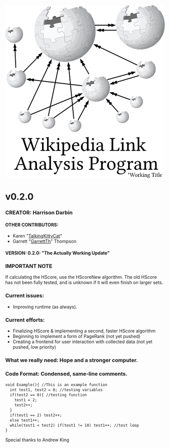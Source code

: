 ![](https://github.com/HarrDarbo/WikiAnalysis/blob/master/assets/LogoAI.png)
# v0.2.0
### CREATOR: Harrison Darbin
#### OTHER CONTRIBUTORS: 
 - Karen "[TalkingKittyCat](https://github.com/talkingkittycat)" 
 - Garrett "[GarrettTh](https://github.com/GarrettTh)" Thompson
#### VERSION: 0.2.0: "The Actually Working Update"

### IMPORTANT NOTE
If calculating the HScore, use the HScoreNew algorithm. The old HScore has not been fully tested, and is unknown if it will even finish on larger sets.
### Current issues: 
 - Improving runtime (as always).
### Current efforts: 
 - Finalizing HScore & implementing a second, faster HScore algorithm
 - Beginning to implement a form of PageRank (not yet pushed)
 - Creating a frontend for user interaction with collected data (not yet pushed, low priority)
### What we really need: Hope and a stronger computer.
### Code Format: Condensed, same-line comments.
```
void Example(){ //This is an example function
  int test1, test2 = 0; //testing variables
  if(test2 == 0){ //testing function
    test1 = 2;
    test2++;
  }
  if(test1 == 2) test2++;
  else test1++;
  while(test1 < test2) if(test1 != 10) test1++; //test loop
}
```
Special thanks to Andrew King
